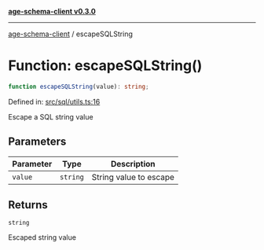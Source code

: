 [**age-schema-client v0.3.0**](../index.md)

***

[age-schema-client](/ageSchemaClient/api-generated/index.md) / escapeSQLString

# Function: escapeSQLString()

```ts
function escapeSQLString(value): string;
```

Defined in: [src/sql/utils.ts:16](https://github.com/standardbeagle/ageSchemaClient/blob/main/src/sql/utils.ts#L16)

Escape a SQL string value

## Parameters

| Parameter | Type | Description |
| ------ | ------ | ------ |
| `value` | `string` | String value to escape |

## Returns

`string`

Escaped string value
